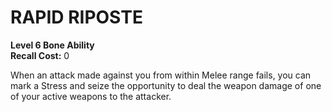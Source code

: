# RAPID RIPOSTE

**Level 6 Bone Ability**  
**Recall Cost:** 0

When an attack made against you from within Melee range fails, you can mark a Stress and seize the opportunity to deal the weapon damage of one of your active weapons to the attacker.